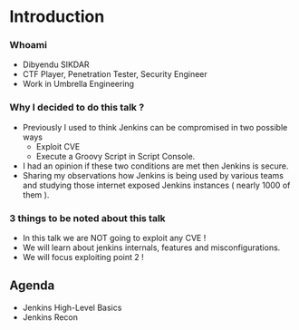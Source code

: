 # Introduction

### Whoami
- Dibyendu SIKDAR
- CTF Player, Penetration Tester, Security Engineer
- Work in Umbrella Engineering

### Why I decided to do this talk ?
- Previously I used to think Jenkins can be compromised in two possible ways
   - Exploit CVE
   - Execute a Groovy Script in Script Console.
- I had an opinion if these two conditions are met then Jenkins is secure.
- Sharing my observations how Jenkins is being used by various teams and studying those internet exposed Jenkins instances ( nearly 1000 of them ). 

### 3 things to be noted about this talk
- In this talk we are NOT going to exploit any CVE !
- We will learn about jenkins internals, features and misconfigurations.
- We will focus exploiting point 2 !


## Agenda

- Jenkins High-Level Basics
- Jenkins Recon
